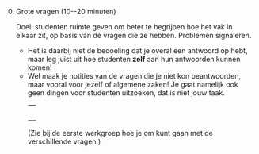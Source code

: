 0. Grote vragen (10--20 minuten)

    Doel: studenten ruimte geven om beter te begrijpen hoe het vak in elkaar zit, op basis van de vragen die ze hebben. Problemen signaleren.
    - Het is daarbij  niet de bedoeling dat je overal een antwoord op hebt, maar leg juist uit hoe studenten **zelf** aan hun antwoorden kunnen komen!
    - Wel maak je notities van de vragen die je niet kon beantwoorden, maar vooral voor jezelf of algemene zaken! Je gaat namelijk ook geen dingen voor studenten uitzoeken, dat is niet jouw taak.
        <table>
            <tbody>
                <tr><td></td></tr>
                <tr><td></td></tr>
                <tr><td></td></tr>
                <tr><td></td></tr>
                <tr><td></td></tr>
            </tbody>
        </table>
        (Zie bij de eerste werkgroep hoe je om kunt gaan met de verschillende vragen.)